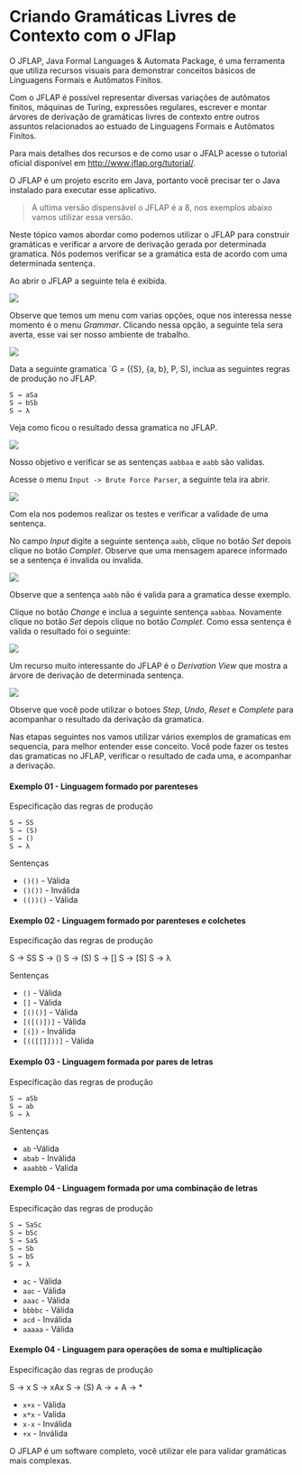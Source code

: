 Criando Gramáticas Livres de Contexto com o JFlap
======

O JFLAP, Java Formal Languages & Automata Package, é uma ferramenta que utiliza recursos visuais para demonstrar conceitos básicos de Linguagens Formais e Autômatos Finitos.

Com o JFLAP é possível representar diversas variações de autômatos finitos, máquinas de Turing, expressões regulares, escrever e montar árvores de derivação de gramáticas livres de contexto entre outros assuntos relacionados ao estuado de Linguagens Formais e Autômatos Finitos.

Para mais detalhes dos recursos e de como usar o JFALP acesse o tutorial oficial disponível em http://www.jflap.org/tutorial/.

O JFLAP é um projeto escrito em Java, portanto você precisar ter o Java instalado para executar esse aplicativo.
 
> A ultima versão dispensável o JFLAP é a 8, nos exemplos abaixo vamos utilizar essa versão.

Neste tópico vamos abordar como podemos utilizar o JFLAP para construir gramáticas e verificar a arvore de derivação gerada por determinada gramatica. Nós podemos verificar se a gramática esta de acordo com uma determinada sentença.

Ao abrir o JFLAP a seguinte tela é exibida.

![](../images/part3-JFLAP-options.png)

Observe que temos um menu com varias opções, oque nos interessa nesse momento é o menu *Grammar*. Clicando nessa opção, a seguinte tela sera averta, esse vai ser nosso ambiente de trabalho.

![](../images/part3-JFLAP-options-grammar.png)

Data a seguinte gramatica `G = ({S}, {a, b}, P, S), inclua as seguintes regras de produção no JFLAP.

```
S → aSa
S → bSb
S → λ
```

Veja como ficou o resultado dessa gramatica no JFLAP.

![](../images/part3-JFLAP-options-basic-grammar.png)

Nosso objetivo e verificar se as sentenças `aabbaa` e `aabb` são validas.

Acesse o menu `Input -> Brute Force Parser`, a seguinte tela ira abrir.

![](../images/part3-JFLAP-options-basic-grammar-brute-force-parser.png)

Com ela nos podemos realizar os testes e verificar a validade de uma sentença.

No campo *Input* digite a seguinte sentença `aabb`, clique no botão *Set* depois clique no botão *Complet*. Observe que uma mensagem aparece informado se a sentença é invalida ou invalida.

![](../images/part3-JFLAP-options-basic-grammar-brute-force-parser-invalid.png)

Observe que a sentença `aabb` não é valida para a gramatica desse exemplo.

Clique no botão *Change* e inclua a seguinte sentença `aabbaa`. Novamente clique no botão *Set* depois clique no botão *Complet*. Como essa sentença é valida o resultado foi o seguinte:

![](../images/part3-JFLAP-options-basic-grammar-brute-force-parser-valid.png)

Um recurso muito interessante do JFLAP é o *Derivation View* que mostra a árvore de derivação de determinada sentença.

![](../images/part3-JFLAP-options-basic-grammar-brute-force-parser-valid-tree.png)

Observe que você pode utilizar o botoes *Step*, *Undo*, *Reset* e *Complete* para acompanhar o resultado da derivação da gramatica.

Nas etapas seguintes nos vamos utilizar vários exemplos de gramaticas em sequencia, para melhor entender esse conceito. Você pode fazer os testes das gramaticas no JFLAP, verificar o resultado de cada uma, e acompanhar a derivação.

#### Exemplo 01 - Linguagem formado por parenteses

Especificação das regras de produção

```  
S → SS
S → (S)
S → ()
S → λ
```

Sentenças


* `()()` - Válida
* `()())` - Inválida
* `(())()` - Válida

#### Exemplo 02 - Linguagem formado por parenteses e colchetes

Especificação das regras de produção

S → SS
S → ()
S → (S)
S → []
S → [S]
S → λ

Sentenças


* `()` - Válida
* `[]` - Válida
* `[()()]` - Válida
* `[([()])]` - Válida
* `[(])` -  Inválida
* `[(([[]]))]` - Válida


#### Exemplo 03 - Linguagem formada por pares de  letras

Especificação das regras de produção

```  
S → aSb
S → ab
S → λ
```

Sentenças

* `ab` -Válida
* `abab` - Inválida
* `aaabbb` - Valida

#### Exemplo 04 - Linguagem formada por uma combinação de letras

Especificação das regras de produção

```
S → SaSc
S → bSc
S → SaS
S → Sb
S → bS
S → λ
```

* `ac` - Válida
* `aac` - Válida
* `aaac` - Válida
* `bbbbc` - Válida
* `acd` - Inválida
* `aaaaa` - Válida

#### Exemplo 04 - Linguagem para operações de soma e multiplicação 

Especificação das regras de produção

S → x
S → xAx
S → (S)
A → +
A → *


*  `x+x` - Válida
*  `x*x` - Valida
*  `x-x` - Inválida
* `+x` - Inválida


O JFLAP é um software completo, você utilizar ele para validar gramáticas mais complexas.
